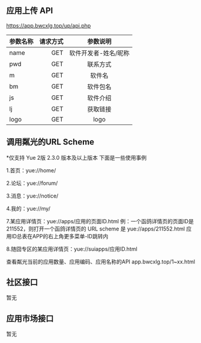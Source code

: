 ## 应用上传 API

https://app.bwcxlg.top/up/api.php

| 参数名称 | 请求方式	 | 参数说明 |
| :-----| ----: | :----: |
| name | GET | 软件开发者-姓名/昵称 |
| pwd | GET | 联系方式 |
| m | GET | 软件名 |
| bm | GET | 软件包名 |
| js | GET | 软件介绍 |
| lj | GET | 获取链接 |
| logo | GET | logo |

## 调用粼光的URL Scheme
*仅支持 Yue 2版 2.3.0 版本及以上版本
下面是一些使用事例

1.首页：yue://home/

2.论坛：yue://forum/

3.消息：yue://notice/

4.我的：yue://my/

7.某应用详情页：yue://apps/应用的页面ID.html
例：一个函鸽详情页的页面ID是211552，则打开一个函鸽详情页的 URL scheme 是 yue://apps/211552.html
应用ID总表在APP的右上角更多菜单-ID跳转内

8.随囧专区的某应用详情页：yue://suiapps/应用ID.html

查看粼光当前的应用数量、应用编码、应用名称的API
app.bwcxlg.top/1~xx.html

## 社区接口

暂无

## 应用市场接口

暂无
